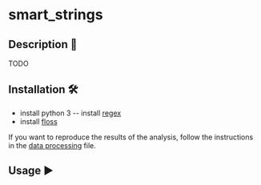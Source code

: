 # smart_strings

## Description 📝

TODO

## Installation 🛠️

- install python 3
-- install [regex](https://pypi.org/project/regex/)
- install [floss](https://github.com/mandiant/flare-floss)

If you want to reproduce the results of the analysis, follow the instructions in the [data processing](data/readme.md) file.


## Usage ▶️